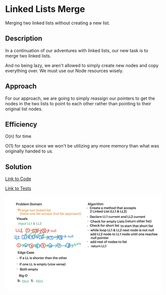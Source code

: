  # Linked Lists Merge

 Merging two linked lists without creating a new list. 

 ## Description

 In a continuation of our adventures with linked lists, our new task is to merge two linked lists. 
 
 And no being lazy, we aren't allowed to simply create new nodes and copy everything over. We must use our Node resources wisely. 

 ## Approach

 For our approach, we are going to simply reassign our pointers to get the nodes in the two lists to point to each other rather than pointing to their original list nodes. 

 ## Efficiency

 O(n) for time

 O(1) for space since we won't be utilizing any more memory than what was originally handed to us. 

 ## Solution

 [Link to Code](../code401challenges/src/main/java/linkedList/LinkedList.java)

[Link to Tests](../code401challenges/src/test/java/linkedList/LinkedListTest.java)

![Whiteboard Solution](./assets/LinkedListsMerge_Whiteboard.jpg)